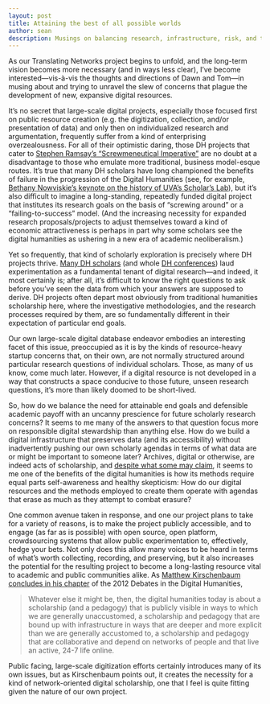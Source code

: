 ```yaml
---
layout: post
title: Attaining the best of all possible worlds
author: sean
description: Musings on balancing research, infrastructure, risk, and the needs of real and hypothetical scholars
---
```


As our Translating Networks project begins to unfold, and the long-term vision becomes more necessary (and in ways less clear), I’ve become interested—vis-à-vis the thoughts and directions of Dawn and Tom—in musing about and trying to unravel the slew of concerns that plague the development of new, expansive digital resources. It’s no secret that large-scale digital projects, especially those focused first on public resource creation (e.g. the digitization, collection, and/or presentation of data) and only then on individualized research and argumentation, frequently suffer from a kind of enterprising overzealousness. For all of their optimistic daring, those DH projects that cater to [Stephen Ramsay’s “Screwmeneutical Imperative”](http://quod.lib.umich.edu/d/dh/12544152.0001.001/1:5/--pastplay-teaching-and-learning-history-with-technology?g=dculture;rgn=div1;view=fulltext;xc=1) are no doubt at a disadvantage to those who emulate more traditional, business model-esque routes. It’s true that many DH scholars have long championed the benefits of failure in the progression of the Digital Humanities (see, for example, [Bethany Nowviskie’s keynote on the history of UVA’s Scholar’s Lab](http://nowviskie.org/2012/too-small-to-fail/)), but it’s also difficult to imagine a long-standing, repeatedly funded digital project that institutes its research goals on the basis of “screwing around” or a “failing-to-success” model. (And the increasing necessity for expanded research proposals/projects to adjust themselves toward a kind of economic attractiveness is perhaps in part why some scholars see the digital humanities as ushering in a new era of academic neoliberalism.) Yet so frequently, that kind of scholarly exploration is precisely where DH projects thrive. [Many DH scholars](http://dhdebates.gc.cuny.edu/debates/text/13) (and whole [DH conferences](http://dhdhi.hypotheses.org/2428)) laud experimentation as a fundamental tenant of digital research—and indeed, it most certainly is; after all, it’s difficult to know the right questions to ask before you’ve seen the data from which your answers are supposed to derive. DH projects often depart most obviously from traditional humanities scholarship here, where the investigative methodologies, and the research processes required by them, are so fundamentally different in their expectation of particular end goals. Our own large-scale digital database endeavor embodies an interesting facet of this issue, preoccupied as it is by the kinds of resource-heavy startup concerns that, on their own, are not normally structured around particular research questions of individual scholars. Those, as many of us know, come much later. However, if a digital resource is not developed in a way that constructs a space conducive to those future, unseen research questions, it’s more than likely doomed to be short-lived. So, how do we balance the need for attainable end goals and defensible academic payoff with an uncanny prescience for future scholarly research concerns? It seems to me many of the answers to that question focus more on responsible digital stewardship than anything else. How do we build a digital infrastructure that preserves data (and its accessibility) without inadvertently pushing our own scholarly agendas in terms of what data are or might be important to someone later? Archives, digital or otherwise, are indeed acts of scholarship, and [despite what some may claim](https://lareviewofbooks.org/article/neoliberal-tools-archives-political-history-digital-humanities/), it seems to me one of the benefits of the digital humanities is how its methods require equal parts self-awareness and healthy skepticism: How do our digital resources and the methods employed to create them operate with agendas that erase as much as they attempt to combat erasure?One common avenue taken in response, and one our project plans to take for a variety of reasons, is to make the project publicly accessible, and to engage (as far as is possible) with open source, open platform, crowdsourcing systems that allow public experimentation to, effectively, hedge your bets. Not only does this allow many voices to be heard in terms of what’s worth collecting, recording, and preserving, but it also increases the potential for the resulting project to become a long-lasting resource vital to academic and public communities alike. As [Matthew Kirschenbaum concludes in his chapter](http://dhdebates.gc.cuny.edu/debates/text/38) of the 2012 Debates in the Digital Humanities, > Whatever else it might be, then, the digital humanities today is about a scholarship (and a pedagogy) that is publicly visible in ways to which we are generally unaccustomed, a scholarship and pedagogy that are bound up with infrastructure in ways that are deeper and more explicit than we are generally accustomed to, a scholarship and pedagogy that are collaborative and depend on networks of people and that live an active, 24-7 life online.Public facing, large-scale digitization efforts certainly introduces many of its own issues, but as Kirschenbaum points out, it creates the necessity for a kind of network-oriented digital scholarship, one that I feel is quite fitting given the nature of our own project.